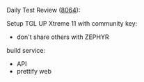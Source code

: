 Daily Test Review ([8064](https://sof-ci.sh.intel.com/#/result/planresultdetail/8064)):

Setup TGL UP Xtreme 11 with community key:

* don't share others with ZEPHYR

build service:

* API
* prettify web
